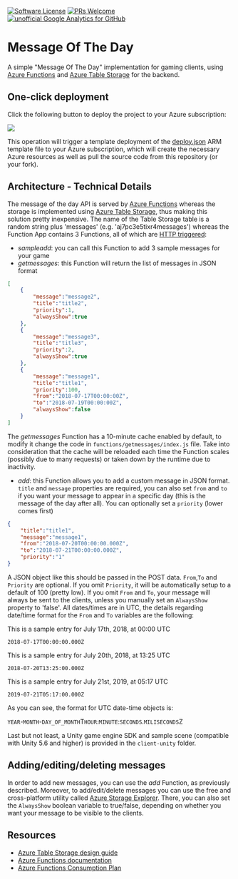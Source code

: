 [![Software License](https://img.shields.io/badge/license-MIT-brightgreen.svg?style=flat-square)](LICENSE.md)
[![PRs Welcome](https://img.shields.io/badge/PRs-welcome-brightgreen.svg?style=flat-square)](http://makeapullrequest.com)
[![unofficial Google Analytics for GitHub](https://gaforgithub.azurewebsites.net/api?repo=MessageOfTheDay)](https://github.com/dgkanatsios/gaforgithub)
# Message Of The Day

A simple "Message Of The Day" implementation for gaming clients, using [Azure Functions](https://functions.azure.com) and [Azure Table Storage](https://azure.microsoft.com/en-us/services/storage/tables/) for the backend.

## One-click deployment

Click the following button to deploy the project to your Azure subscription:

<a href="https://portal.azure.com/#create/Microsoft.Template/uri/https%3A%2F%2Fraw.githubusercontent.com%2Fdgkanatsios%2FMessageOfTheDay%2Fmaster%2Fdeploy.json" target="_blank"><img src="http://azuredeploy.net/deploybutton.png"/></a>

This operation will trigger a template deployment of the [deploy.json](deploy.json) ARM template file to your Azure subscription, which will create the necessary Azure resources as well as pull the source code from this repository (or your fork). 

## Architecture - Technical Details

The message of the day API is served by [Azure Functions](https://functions.azure.com) whereas the storage is implemented using [Azure Table Storage](https://azure.microsoft.com/en-us/services/storage/tables/), thus making this solution pretty inexpensive. The name of the Table Storage table is a random string plus 'messages' (e.g. 'aj7pc3e5tixr4messages') whereas the Function App contains 3 Functions, all of which are [HTTP triggered](https://docs.microsoft.com/en-us/azure/azure-functions/functions-bindings-http-webhook#trigger---javascript-example):

- *sampleadd*: you can call this Function to add 3 sample messages for your game
- *getmessages*: this Function will return the list of messages in JSON format
```json
[
    {
        "message":"message2",
        "title":"title2",
        "priority":1,
        "alwaysShow":true
    },
    {
        "message":"message3",
        "title":"title3",
        "priority":2,
        "alwaysShow":true
    },
    {
        "message":"message1",
        "title":"title1",
        "priority":100,
        "from":"2018-07-17T00:00:00Z",
        "to":"2018-07-19T00:00:00Z",
        "alwaysShow":false
    }
]
```
The *getmessages* Function has a 10-minute cache enabled by default, to modify it change the code in `functions/getmessages/index.js` file. Take into consideration that the cache will be reloaded each time the Function scales (possibly due to many requests) or taken down by the runtime due to inactivity.
- *add*: this Function allows you to add a custom message in JSON format. `title` and `message` properties are required, you can also set `from` and `to` if you want your message to appear in a specific day (this is the message of the day after all). You can optionally set a `priority` (lower comes first)
```json
{
    "title":"title1",
    "message":"message1",
    "from":"2018-07-20T00:00:00.000Z",
    "to":"2018-07-21T00:00:00.000Z",
    "priority":"1"
}

```
A JSON object like this should be passed in the POST data. `From`,`To` and `Priority` are optional. If you omit `Priority`, it will be automatically setup to a default of 100 (pretty low). If you omit `From` and `To`, your message will always be sent to the clients, unless you manually set an `AlwaysShow` property to 'false'. All dates/times are in UTC, the details regarding date/time format for the `From` and `To` variables are the following:

This is a sample entry for July 17th, 2018, at 00:00 UTC
```
2018-07-17T00:00:00.000Z
```

This is a sample entry for July 20th, 2018, at 13:25 UTC
```
2018-07-20T13:25:00.000Z
```

This is a sample entry for July 21st, 2019, at 05:17 UTC
```
2019-07-21T05:17:00.000Z
```

As you can see, the format for UTC date-time objects is:

`YEAR`-`MONTH`-`DAY_OF_MONTH`T`HOUR`:`MINUTE`:`SECONDS`.`MILISECONDS`Z

Last but not least, a Unity game engine SDK and sample scene (compatible with Unity 5.6 and higher) is provided in the `client-unity` folder.

## Adding/editing/deleting messages

In order to add new messages, you can use the *add* Function, as previously described. Moreover, to add/edit/delete messages you can use the free and cross-platform utility called [Azure Storage Explorer](https://azure.microsoft.com/en-us/features/storage-explorer/). There, you can also set the `AlwaysShow` boolean variable to true/false, depending on whether you want your message to be visible to the clients.

## Resources

- [Azure Table Storage design guide](https://docs.microsoft.com/en-us/azure/cosmos-db/table-storage-design-guide)
- [Azure Functions documentation](https://docs.microsoft.com/en-us/azure/azure-functions/)
- [Azure Functions Consumption Plan](https://docs.microsoft.com/en-us/azure/azure-functions/functions-scale#consumption-plan)